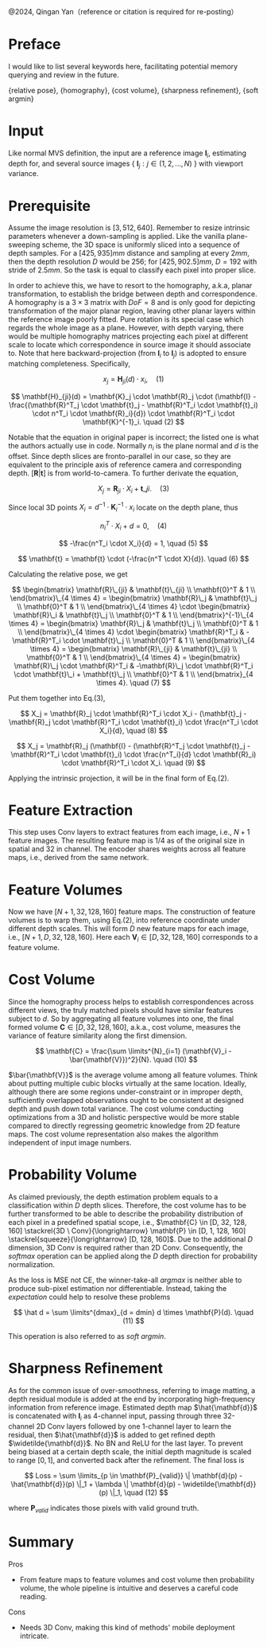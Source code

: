 @2024, Qingan Yan（reference or citation is required for re-posting）

# Preface
I would like to list several keywords here, facilitating potential memory querying and review in the future.

{relative pose}, {homography}, {cost volume}, {sharpness refinement}, {soft argmin}

# Input
Like normal MVS definition, the input are a reference image $\mathbf{I}_i$, estimating depth for, and several source images { $\mathbf{I}_j: j \in (1, 2,..., N)$ } with viewport variance.

# Prerequisite
Assume the image resolution is $[3, 512, 640]$. Remember to resize intrinsic parameters whenever a down-sampling is applied. Like the vanilla plane-sweeping scheme, the 3D space is uniformly sliced into a sequence of depth samples. For a $[425, 935] mm$ distance and sampling at every $2 mm$, then the depth resolution $D$ would be 256; for $[425, 902.5] mm$, $D = 192$ with stride of $2.5 mm$. So the task is equal to classify each pixel into proper slice.

In order to achieve this, we have to resort to the homography, a.k.a, planar transformation, to establish the bridge between depth and correspondence. A homography is a $3 \times 3$ matrix with $DoF = 8$ and is only good for depicting transformation of the major planar region, leaving other planar layers within the reference image poorly fitted. Pure rotation is its special case which regards the whole image as a plane. However, with depth varying, there would be multiple homography matrices projecting each pixel at different scale to locate which correspondence in source image it should associate to. Note that here backward-projection (from $\mathbf{I}_i$ to $\mathbf{I}_j$) is adopted to ensure matching completeness. Specifically,

```math
x_j = \mathbf{H}_{ji}(d) \cdot x_i, \quad (1)
```

$$
\mathbf{H}_{ji}(d) = \mathbf{K}_j \cdot \mathbf{R}_j \cdot (\mathbf{I} - \frac{(\mathbf{R}^T_j \cdot \mathbf{t}_j - \mathbf{R}^T_i \cdot \mathbf{t}_i) \cdot n^T_i \cdot \mathbf{R}_i}{d}) \cdot \mathbf{R}^T_i \cdot \mathbf{K}^{-1}_i. \quad (2)
$$

Notable that the equation in original paper is incorrect; the listed one is what the authors actually use in code. Normally $n_i$ is the plane normal and $d$ is the offset. Since depth slices are fronto-parallel in our case, so they are equivalent to the principle axis of reference camera and corresponding depth. $[\mathbf{R} | \mathbf{t}]$ is from world-to-camera. To further derivate the equation,

$$
%\begin{equation}
X_j = \mathbf{R}_{ ji } \cdot X_i + \mathbf{t}\_{ji}. \quad (3)
%\end{equation}
$$

Since local 3D points $X_i = d^{-1} \cdot \mathbf{K}^{-1}_i \cdot x_i$ locate on the depth plane, thus

$$
n^T_i \cdot X_i + d = 0, \quad (4)
$$

$$
-\frac{n^T_i \cdot X_i}{d} = 1, \quad (5)
$$

$$
\mathbf{t} = \mathbf{t} \cdot (-\frac{n^T \cdot X}{d}). \quad (6)
$$

Calculating the relative pose, we get

$$
\begin{bmatrix}
\mathbf{R}\_{ji} & \mathbf{t}\_{ji} \\
\mathbf{0}^T & 1 \\
\end{bmatrix}\_{4 \times 4} =
\begin{bmatrix}
\mathbf{R}\_j & \mathbf{t}\_j \\
\mathbf{0}^T & 1 \\
\end{bmatrix}\_{4 \times 4} 
\cdot
\begin{bmatrix}
\mathbf{R}\_i & \mathbf{t}\_j \\
\mathbf{0}^T & 1 \\
\end{bmatrix}^{-1}\_{4 \times 4} =
\begin{bmatrix}
\mathbf{R}\_j & \mathbf{t}\_j \\
\mathbf{0}^T & 1 \\
\end{bmatrix}\_{4 \times 4} \cdot
\begin{bmatrix}
\mathbf{R}^T_i & -\mathbf{R}^T_i \cdot \mathbf{t}\_j \\
\mathbf{0}^T & 1 \\
\end{bmatrix}\_{4 \times 4} =
\begin{bmatrix}
\mathbf{R}\_{ji} & \mathbf{t}\_{ji} \\
\mathbf{0}^T & 1 \\
\end{bmatrix}\_{4 \times 4} =
\begin{bmatrix}
\mathbf{R}\_j \cdot \mathbf{R}^T_i & -\mathbf{R}\_j \cdot \mathbf{R}^T_i \cdot \mathbf{t}\_i + \mathbf{t}\_j \\
\mathbf{0}^T & 1 \\
\end{bmatrix}_{4 \times 4}. \quad (7)
$$

Put them together into Eq.(3),

$$
X_j = \mathbf{R}_j \cdot \mathbf{R}^T_i \cdot X_i - (\mathbf{t}_j - \mathbf{R}_j \cdot \mathbf{R}^T_i \cdot \mathbf{t}_i) \cdot \frac{n^T_i \cdot X_i}{d}, \quad (8)
$$

$$
X_j = \mathbf{R}_j (\mathbf{I} - (\mathbf{R}^T_j \cdot \mathbf{t}_j - \mathbf{R}^T_i \cdot \mathbf{t}_i) \cdot \frac{n^T_i}{d} \cdot \mathbf{R}_i) \cdot \mathbf{R}^T_i \cdot X_i. \quad (9)
$$

Applying the intrinsic projection, it will be in the final form of Eq.(2).

# Feature Extraction
This step uses Conv layers to extract features from each image, i.e., $N + 1$ feature images. The resulting feature map is $1 / 4$ as of the original size in spatial and $32$ in channel. The encoder shares weights across all feature maps, i.e., derived from the same network.

# Feature Volumes
Now we have $[N + 1, 32, 128, 160]$ feature maps. The construction of feature volumes is to warp them, using Eq.(2), into reference coordinate under different depth scales. This will form $D$ new feature maps for each image, i.e., $[N + 1, D, 32, 128, 160]$. Here each $\mathbf{V}_i \in [D, 32, 128, 160]$ corresponds to a feature volume.

# Cost Volume
Since the homography process helps to establish correspondences across different views, the truly matched pixels should have similar features subject to $d$. So by aggregating all feature volumes into one, the final formed volume $\mathbf{C} \in [D, 32, 128, 160]$, a.k.a., cost volume, measures the variance of feature similarity along the first dimension. 

$$
\mathbf{C} = \frac{\sum \limits^{N}_{i=1} (\mathbf{V}_i - \bar{\mathbf{V}})^2}{N}. \quad (10)
$$

$\bar{\mathbf{V}}$ is the average volume among all feature volumes. Think about putting multiple cubic blocks virtually at the same location. Ideally, although there are some regions under-constraint or in improper depth, sufficiently overlapped observations ought to be consistent at designed depth and push down total variance. The cost volume conducting optimizations from a 3D and holistic perspective would be more stable compared to directly regressing geometric knowledge from 2D feature maps. The cost volume representation also makes the algorithm independent of input image numbers.

# Probability Volume
As claimed previously, the depth estimation problem equals to a classification within $D$ depth slices. Therefore, the cost volume has to be further transformed to be able to describe the probability distribution of each pixel in a predefined spatial scope, i.e., $\mathbf{C} \in [D, 32, 128, 160] \stackrel{3D \ Conv}{\longrightarrow} \mathbf{P} \in [D, 1, 128, 160] \stackrel{squeeze}{\longrightarrow} [D, 128, 160]$. Due to the additional $D$ dimension, 3D Conv is required rather than 2D Conv. Consequently, the $softmax$ operation can be applied along the $D$ depth direction for probability normalization.

As the loss is MSE not CE, the winner-take-all $argmax$ is neither able to produce sub-pixel estimation nor differentiable. Instead, taking the $expectation$ could help to resolve these problems

$$
\hat d = \sum \limits^{dmax}_{d = dmin} d \times \mathbf{P}(d). \quad (11)
$$

This operation is also referred to as $soft \ argmin$.

# Sharpness Refinement
As for the common issue of over-smoothness, referring to image matting, a depth residual module is added at the end by incorporating high-frequency information from reference image. Estimated depth map $\hat{\mathbf{d}}$ is concatenated with $\mathbf{I}_i$ as 4-channel input, passing through three 32-channel 2D Conv layers followed by one 1-channel layer to learn the residual, then $\hat{\mathbf{d}}$ is added to get refined depth $\widetilde{\mathbf{d}}$. No BN and ReLU for the last layer. To prevent being biased at a certain depth scale, the initial depth magnitude is scaled to range $[0, 1]$, and converted back after the refinement. The final loss is

$$
Loss = \sum \limits_{p \in \mathbf{P}_{valid}} \| \mathbf{d}(p) - \hat{\mathbf{d}}(p) \|_1 + \lambda \| \mathbf{d}(p) - \widetilde{\mathbf{d}}(p) \|_1, \quad (12)
$$

where $\mathbf{P}_{valid}$ indicates those pixels with valid ground truth.

# Summary
Pros
- From feature maps to feature volumes and cost volume then probability volume, the whole pipeline is intuitive and deserves a careful code reading.

Cons
- Needs 3D Conv, making this kind of methods' mobile deployment intricate.
